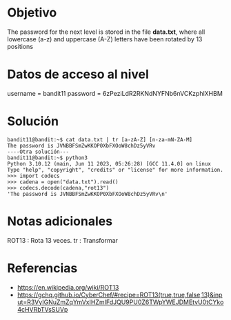 # Objetivo
The password for the next level is stored in the file **data.txt**, where all lowercase (a-z) and uppercase (A-Z) letters have been rotated by 13 positions

# Datos de acceso al nivel
username = bandit11
password = 6zPeziLdR2RKNdNYFNb6nVCKzphlXHBM

# Solución
```
bandit11@bandit:~$ cat data.txt | tr [a-zA-Z] [n-za-mN-ZA-M]
The password is JVNBBFSmZwKKOP0XbFXOoW8chDz5yVRv
----Otra solución---
bandit11@bandit:~$ python3
Python 3.10.12 (main, Jun 11 2023, 05:26:28) [GCC 11.4.0] on linux
Type "help", "copyright", "credits" or "license" for more information.
>>> import codecs
>>> cadena = open("data.txt").read()
>>> codecs.decode(cadena,"rot13")
'The password is JVNBBFSmZwKKOP0XbFXOoW8chDz5yVRv\n'
```
# Notas adicionales
ROT13 : Rota 13 veces.
tr : Transformar
# Referencias
- https://en.wikipedia.org/wiki/ROT13
- https://gchq.github.io/CyberChef/#recipe=ROT13(true,true,false,13)&input=R3VyIGNuZmZqYmVxIHZmIFdJQU9PU0Z6TWpYWEJDMEtvU0tCYko4cHVRbTVsSUVp
